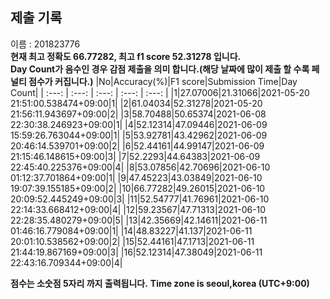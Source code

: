 


  
## 제출 기록  
이름 : 201823776  
**현재 최고 정확도 66.77282, 최고 f1 score 52.31278 입니다.**  
**Day Count가 음수인 경우 감점 제출을 의미 합니다.(해당 날짜에 많이 제출 할 수록 페널티 점수가 커집니다.)**
|No|Accuracy(%)|F1 score|Submission Time|Day Count|
| :---: | :---: | :---: | :---: | :---: |
|1|27.07006|21.31066|2021-05-20 21:51:00.538474+09:00|1|
|2|61.04034|52.31278|2021-05-20 21:56:11.943697+09:00|2|
|3|58.70488|50.65374|2021-06-08 22:30:38.246923+09:00|1|
|4|52.12314|47.09446|2021-06-09 15:59:26.763044+09:00|1|
|5|53.92781|43.42962|2021-06-09 20:46:14.539701+09:00|2|
|6|52.44161|44.99147|2021-06-09 21:15:46.148615+09:00|3|
|7|52.2293|44.64383|2021-06-09 22:45:40.225376+09:00|4|
|8|53.07856|42.70696|2021-06-10 01:12:37.701864+09:00|1|
|9|47.45223|43.03849|2021-06-10 19:07:39.155185+09:00|2|
|10|66.77282|49.26015|2021-06-10 20:09:52.445249+09:00|3|
|11|52.54777|41.76961|2021-06-10 22:14:33.668412+09:00|4|
|12|59.23567|47.71313|2021-06-10 22:28:35.480279+09:00|5|
|13|42.35669|42.14611|2021-06-11 01:46:16.779084+09:00|1|
|14|48.83227|41.137|2021-06-11 20:01:10.538562+09:00|2|
|15|52.44161|47.1713|2021-06-11 21:44:19.867169+09:00|3|
|16|52.12314|47.38049|2021-06-11 22:43:16.709344+09:00|4|


**점수는 소숫점 5자리 까지 출력됩니다.**
**Time zone is seoul,korea (UTC+9:00)**
